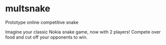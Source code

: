# multsnake
Prototype online competitive snake

Imagine your classic Nokia snake game, now with 2 players! Compete over food and cut off your opponents to win.
